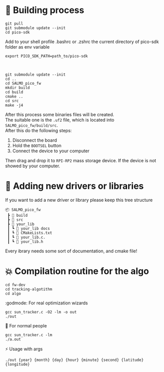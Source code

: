 # :rainbow: Building process
    git pull
    git submodule update --init
    cd pico-sdk

Add to your shell profile .bashrc or .zshrc the current directory of pico-sdk folder as env variable
    
    export PICO_SDK_PATH=path_to/pico-sdk
<br>

    git submodule update --init
    cd ..
    cd SALMO_pico_fw
    mkdir build
    cd build 
    cmake ..
    cd src
    make -j4

After this process some binaries files will be created. <br>The suitable one is the `.uf2` file, which is located into `SALMO_pico_fw/build/src`. 
<br>After this do the following steps:
1. Disconnect the board
1. Hold the `BOOTSEL` button
1. Connect the device to your computer

Then drag and drop it to `RPI-RP2` mass storage device. If the device is not showed by your computer.

# :briefcase: Adding new drivers or libraries
If you want to add a new driver or library please keep this tree structure
```
📦 SALMO_pico_fw
 ┣ 📂 build
 ┣ 📂 src
 ┣ 📂 your_lib
 ┃ ┗ 📂 your_lib docs
 ┃ ┗ 📜 CMakeLists.txt
 ┃ ┗ 📜 your_lib.c.
 ┃ ┗ 📜 your_lib.h
```
Every ibrary needs some sort of documentation, and cmake file!

# :boom: Compilation routine for the algo

    cd fw-dev
    cd tracking-algotithm
    cd algo

:godmode: For real optimization wizards

    gcc sun_tracker.c -O2 -lm -o out 
    ./out

:hatched_chick: For normal people

    gcc sun_tracker.c -lm  
    ./a.out

:zap: Usage with args

    ./out {year} {month} {day} {hour} {minute} {second} {latitude} {longitude}



    